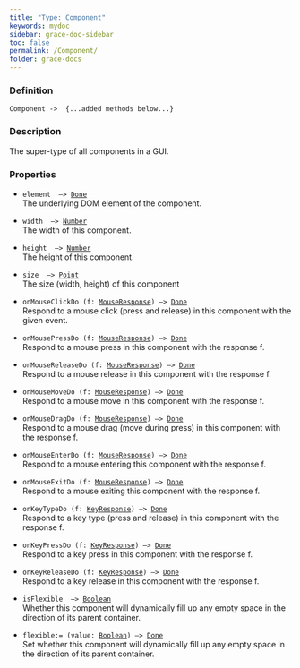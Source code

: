 ```yaml
---
title: "Type: Component"
keywords: mydoc
sidebar: grace-doc-sidebar
toc: false
permalink: /Component/
folder: grace-docs
---
```


### Definition
`Component ->  {...added methods below...}`

### Description
The super-type of all components in a GUI.

### Properties
- `element  —> `[`Done`]({{site.baseurl}}/404)  
The underlying DOM element of the component.
  
- `width  —> `[`Number`]({{site.baseurl}}/404)  
The width of this component.
  
- `height  —> `[`Number`]({{site.baseurl}}/404)  
The height of this component.
  
- `size  —> `[`Point`]({{site.baseurl}}/404)  
The size (width, height) of this component
  
- `onMouseClickDo (f: `[`MouseResponse`](/grace-documentation/MouseResponse)`) —> `[`Done`]({{site.baseurl}}/404)  
Respond to a mouse click (press and release) in this component with the given event.
  
- `onMousePressDo (f: `[`MouseResponse`](/grace-documentation/MouseResponse)`) —> `[`Done`]({{site.baseurl}}/404)  
Respond to a mouse press in this component with the response f.
  
- `onMouseReleaseDo (f: `[`MouseResponse`](/grace-documentation/MouseResponse)`) —> `[`Done`]({{site.baseurl}}/404)  
Respond to a mouse release in this component with the response f.
  
- `onMouseMoveDo (f: `[`MouseResponse`](/grace-documentation/MouseResponse)`) —> `[`Done`]({{site.baseurl}}/404)  
Respond to a mouse move in this component with the response f.
  
- `onMouseDragDo (f: `[`MouseResponse`](/grace-documentation/MouseResponse)`) —> `[`Done`]({{site.baseurl}}/404)  
Respond to a mouse drag (move during press) in this component with the response f.
  
- `onMouseEnterDo (f: `[`MouseResponse`](/grace-documentation/MouseResponse)`) —> `[`Done`]({{site.baseurl}}/404)  
Respond to a mouse entering this component with the response f.
  
- `onMouseExitDo (f: `[`MouseResponse`](/grace-documentation/MouseResponse)`) —> `[`Done`]({{site.baseurl}}/404)  
Respond to a mouse exiting this component with the response f.
  
- `onKeyTypeDo (f: `[`KeyResponse`](/grace-documentation/KeyResponse)`) —> `[`Done`]({{site.baseurl}}/404)  
Respond to a key type (press and release) in this component with the response f.
  
- `onKeyPressDo (f: `[`KeyResponse`](/grace-documentation/KeyResponse)`) —> `[`Done`]({{site.baseurl}}/404)  
Respond to a key press in this component with the response f.
  
- `onKeyReleaseDo (f: `[`KeyResponse`](/grace-documentation/KeyResponse)`) —> `[`Done`]({{site.baseurl}}/404)  
Respond to a key release in this component with the response f.
  
- `isFlexible  —> `[`Boolean`]({{site.baseurl}}/404)  
Whether this component will dynamically fill up any empty space in the direction of its parent container.
  
- `flexible:= (value: `[`Boolean`]({{site.baseurl}}/404)`) —> `[`Done`]({{site.baseurl}}/404)  
Set whether this component will dynamically fill up any empty space in the direction of its parent container.
  
